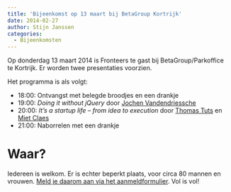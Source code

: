 ```yaml
---
title: 'Bijeenkomst op 13 maart bij BetaGroup Kortrijk'
date: 2014-02-27
author: Stijn Janssen
categories:
  - Bijeenkomsten
---
```


Op donderdag 13 maart 2014 is Fronteers te gast bij BetaGroup/Parkoffice te Kortrijk. Er worden twee presentaties voorzien.

Het programma is als volgt:

- 18:00: Ontvangst met belegde broodjes en een drankje
- 19:00: _Doing it without jQuery_ door [Jochen Vandendriessche](https://twitter.com/joggink)
- 20:00: _It’s a startup life – from idea to execution_ door [Thomas Tuts](https://twitter.com/thomastuts) en [Miet Claes](https://twitter.com/choisissez)
- 21:00: Naborrelen met een drankje

# Waar?

Iedereen is welkom. Er is echter beperkt plaats, voor circa 80 mannen en vrouwen. [Meld je daarom aan via het aanmeldformulier](/bijeenkomsten/2014/betagroup#formulier-1). Vol is vol!
